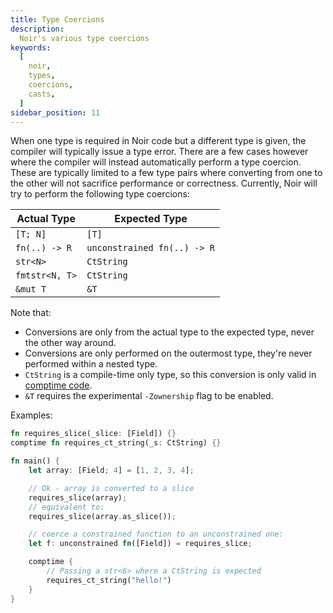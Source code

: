 ```yaml
---
title: Type Coercions
description:
  Noir's various type coercions
keywords:
  [
    noir,
    types,
    coercions,
    casts,
  ]
sidebar_position: 11
---
```


When one type is required in Noir code but a different type is given, the compiler will typically issue
a type error. There are a few cases however where the compiler will instead automatically perform a
type coercion. These are typically limited to a few type pairs where converting from one to the other
will not sacrifice performance or correctness. Currently, Noir will try to perform the following
type coercions:

| Actual Type    | Expected Type               |
| -------------- | --------------------------- |
| `[T; N]`       | `[T]`                       |
| `fn(..) -> R`  | `unconstrained fn(..) -> R` |
| `str<N>`       | `CtString`                  |
| `fmtstr<N, T>` | `CtString`                  |
| `&mut T`       | `&T`                        |

Note that:
- Conversions are only from the actual type to the expected type, never the other way around.
- Conversions are only performed on the outermost type, they're never performed within a nested type.
- `CtString` is a compile-time only type, so this conversion is only valid in [comptime code](../../concepts/comptime.md).
- `&T` requires the experimental `-Zownership` flag to be enabled.

Examples:
```rust
fn requires_slice(_slice: [Field]) {}
comptime fn requires_ct_string(_s: CtString) {}

fn main() {
    let array: [Field; 4] = [1, 2, 3, 4];

    // Ok - array is converted to a slice
    requires_slice(array);
    // equivalent to:
    requires_slice(array.as_slice());

    // coerce a constrained function to an unconstrained one:
    let f: unconstrained fn([Field]) = requires_slice;

    comptime {
        // Passing a str<6> where a CtString is expected
        requires_ct_string("hello!")
    }
}
```
